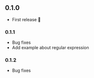 ## 0.1.0
* First release :tada:

### 0.1.1
* Bug fixes
* Add example about regular expression

### 0.1.2
* Bug fixes
